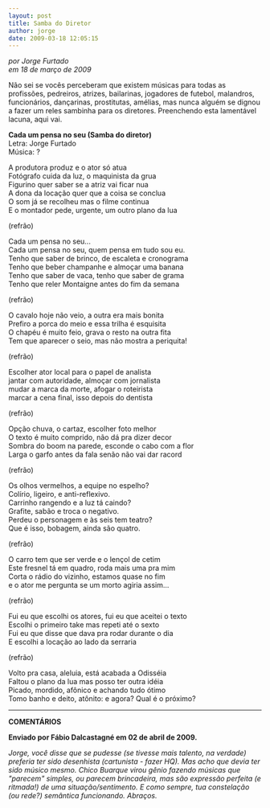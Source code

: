 ```yaml
---
layout: post
title: Samba do Diretor
author: jorge
date: 2009-03-18 12:05:15
---
```

*por Jorge Furtado*\
*em 18 de março de 2009*

Não sei se vocês perceberam que existem músicas para todas as profissões, pedreiros, atrizes, bailarinas, jogadores de futebol, malandros, funcionários, dançarinas, prostitutas, amélias, mas nunca alguém se dignou a fazer um reles sambinha para os diretores. Preenchendo esta lamentável lacuna, aqui vai.

**Cada um pensa no seu (Samba do diretor)**\
Letra: Jorge Furtado\
Música: ?

A produtora produz e o ator só atua\
Fotógrafo cuida da luz, o maquinista da grua\
Figurino quer saber se a atriz vai ficar nua\
A dona da locação quer que a coisa se conclua\
O som já se recolheu mas o filme continua\
E o montador pede, urgente, um outro plano da lua

(refrão)

Cada um pensa no seu...\
Cada um pensa no seu, quem pensa em tudo sou eu.\
Tenho que saber de brinco, de escaleta e cronograma\
Tenho que beber champanhe e almoçar uma banana\
Tenho que saber de vaca, tenho que saber de grama\
Tenho que reler Montaigne antes do fim da semana

(refrão)

O cavalo hoje não veio, a outra era mais bonita\
Prefiro a porca do meio e essa trilha é esquisita\
O chapéu é muito feio, grava o resto na outra fita\
Tem que aparecer o seio, mas não mostra a periquita!

(refrão)

Escolher ator local para o papel de analista\
jantar com autoridade, almoçar com jornalista\
mudar a marca da morte, afogar o roteirista\
marcar a cena final, isso depois do dentista

(refrão)

Opção chuva, o cartaz, escolher foto melhor\
O texto é muito comprido, não dá pra dizer decor\
Sombra do boom na parede, esconde o cabo com a flor\
Larga o garfo antes da fala senão não vai dar racord

(refrão)

Os olhos vermelhos, a equipe no espelho?\
Colírio, ligeiro, e anti-reflexivo.\
Carrinho rangendo e a luz tá caindo?\
Grafite, sabão e troca o negativo.\
Perdeu o personagem e às seis tem teatro?\
Que é isso, bobagem, ainda são quatro.

(refrão)

O carro tem que ser verde e o lençol de cetim\
Este fresnel tá em quadro, roda mais uma pra mim\
Corta o rádio do vizinho, estamos quase no fim\
e o ator me pergunta se um morto agiria assim...

(refrão)

Fui eu que escolhi os atores, fui eu que aceitei o texto\
Escolhi o primeiro take mas repeti até o sexto\
Fui eu que disse que dava pra rodar durante o dia\
E escolhi a locação ao lado da serraria

(refrão)

Volto pra casa, aleluia, está acabada a Odisséia\
Faltou o plano da lua mas posso ter outra idéia\
Picado, mordido, afônico e achando tudo ótimo\
Tomo banho e deito, atônito: e agora? Qual é o próximo?

- - -

**COMENTÁRIOS**

**Enviado por Fábio Dalcastagné em 02 de abril de 2009.**

*Jorge, você disse que se pudesse (se tivesse mais talento, na verdade) preferia ter sido desenhista (cartunista - fazer HQ). Mas acho que devia ter sido músico mesmo. Chico Buarque virou gênio fazendo músicas que "parecem" simples, ou parecem brincadeira, mas são expressão perfeita (e ritmada!) de uma situação/sentimento. E como sempre, tua constelação (ou rede?) semântica funcionando. Abraços.*
